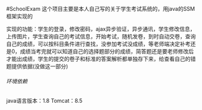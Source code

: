 #SchoolExam
这个项目主要是本人自己写的关于学生考试系统的，用java的SSM框架实现的

实现的功能：学生的登录，修改密码，ajax异步验证，异步通讯，学生修改信息，上传图片，学生查询自己的考试信息，开始考试，随机发卷，到时自动交卷，查询自己的成绩，可以按科目条件进行查找，没参加考试没成绩，等老师端决定补考还是0，成绩当考完就可以知道自己的选择题部分的成绩，简答题还是要老师修改后才能出成绩，学生的提交的卷子和标准的答案解析都单独存下来，给查看自己的错题提供依据(没做这一部分)
###### 环境依赖
java语言版本：1.8  Tomcat：8.5      
